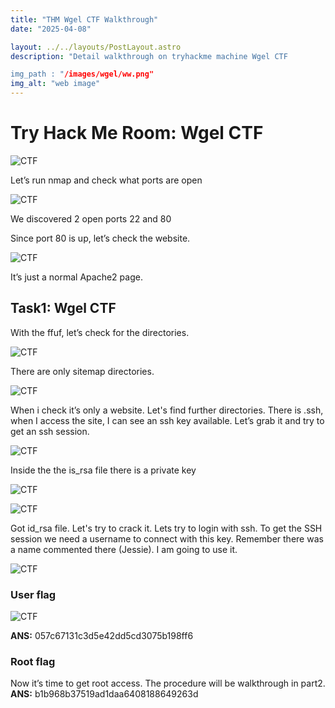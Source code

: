 ```yaml
---
title: "THM Wgel CTF Walkthrough"
date: "2025-04-08"

layout: ../../layouts/PostLayout.astro
description: "Detail walkthrough on tryhackme machine Wgel CTF

img_path : "/images/wgel/ww.png"
img_alt: "web image"
---
```


# Try Hack Me Room: Wgel CTF
![CTF](/images/wgel/wgel.png)

Let’s run nmap and check what ports are open

![CTF](/images/wgel/nmap.png)

We discovered 2 open ports 22 and 80 

Since port 80 is up, let’s check the website.

![CTF](/images/wgel/website.png)

It’s just a normal Apache2 page.

## Task1: Wgel CTF
With the ffuf, let’s check for the directories.

![CTF](/images/wgel/sitemap.png)

There are only sitemap directories.

![CTF](/images/wgel/only.png)

When i check it’s only a website. Let's find further directories. There is .ssh, when I access the site, I can see an ssh key available. Let’s grab it and try to get an ssh session.

![CTF](/images/wgel/ssh.png)

Inside the the is_rsa file there is a private key

![CTF](/images/wgel/rsa.png)

![CTF](/images/wgel/id_rsa.png)

Got id_rsa file. Let's try to crack it. Lets try to login with ssh. To get the SSH session we need a username to connect with this key. Remember there was a name commented there (Jessie). I am going to use it.

![CTF](/images/wgel/jessie.png)

### User flag

![CTF](/images/wgel/user_flag.png)

<b>ANS:</b> 057c67131c3d5e42dd5cd3075b198ff6

### Root flag
Now it’s time to get root access. The procedure will be walkthrough in part2.<br>
<b>ANS:</b>  b1b968b37519ad1daa6408188649263d
